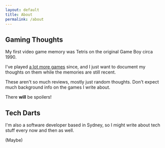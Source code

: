 ```yaml
---
layout: default
title: About
permalink: /about
---
```

## Gaming Thoughts

My first video game memory was Tetris on the original Game Boy circa 1990.

I've played [a lot more games](/gaming-thoughts/all) since, and I just want to document my thoughts on them while the memories are still recent.

These aren't so much reviews, mostly just random thoughts. Don't expect much background info on the games I write about.

There __will__ be spoilers!

## Tech Darts

I'm also a software developer based in Sydney, so I might write about tech stuff every now and then as well.

(Maybe)